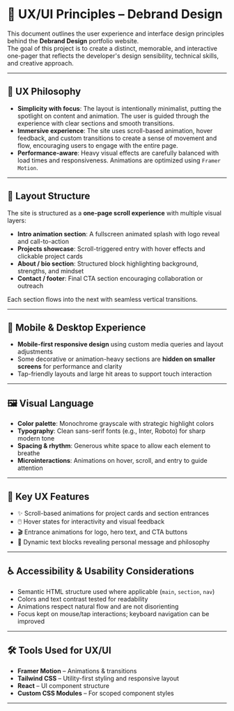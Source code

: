 # 🎨 UX/UI Principles – Debrand Design

This document outlines the user experience and interface design principles behind the **Debrand Design** portfolio website.  
The goal of this project is to create a distinct, memorable, and interactive one-pager that reflects the developer's design sensibility, technical skills, and creative approach.

---

## 🧠 UX Philosophy

- **Simplicity with focus**: The layout is intentionally minimalist, putting the spotlight on content and animation. The user is guided through the experience with clear sections and smooth transitions.
- **Immersive experience**: The site uses scroll-based animation, hover feedback, and custom transitions to create a sense of movement and flow, encouraging users to engage with the entire page.
- **Performance-aware**: Heavy visual effects are carefully balanced with load times and responsiveness. Animations are optimized using `Framer Motion`.

---

## 📐 Layout Structure

The site is structured as a **one-page scroll experience** with multiple visual layers:
- **Intro animation section**: A fullscreen animated splash with logo reveal and call-to-action
- **Projects showcase**: Scroll-triggered entry with hover effects and clickable project cards
- **About / bio section**: Structured block highlighting background, strengths, and mindset
- **Contact / footer**: Final CTA section encouraging collaboration or outreach

Each section flows into the next with seamless vertical transitions.

---

## 📱 Mobile & Desktop Experience

- **Mobile-first responsive design** using custom media queries and layout adjustments
- Some decorative or animation-heavy sections are **hidden on smaller screens** for performance and clarity
- Tap-friendly layouts and large hit areas to support touch interaction

---

## 🖼 Visual Language

- **Color palette**: Monochrome grayscale with strategic highlight colors
- **Typography**: Clean sans-serif fonts (e.g., Inter, Roboto) for sharp modern tone
- **Spacing & rhythm**: Generous white space to allow each element to breathe
- **Microinteractions**: Animations on hover, scroll, and entry to guide attention

---

## 🎯 Key UX Features

- ✨ Scroll-based animations for project cards and section entrances
- 🖱️ Hover states for interactivity and visual feedback
- 🎬 Entrance animations for logo, hero text, and CTA buttons
- 💬 Dynamic text blocks revealing personal message and philosophy

---

## ♿ Accessibility & Usability Considerations

- Semantic HTML structure used where applicable (`main`, `section`, `nav`)
- Colors and text contrast tested for readability
- Animations respect natural flow and are not disorienting
- Focus kept on mouse/tap interactions; keyboard navigation can be improved

---

## 🛠 Tools Used for UX/UI

- **Framer Motion** – Animations & transitions
- **Tailwind CSS** – Utility-first styling and responsive layout
- **React** – UI component structure
- **Custom CSS Modules** – For scoped component styles

---

